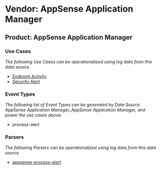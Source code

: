 Vendor: AppSense Application Manager
====================================
Product: AppSense Application Manager
-------------------------------------

### Use Cases

_The following Use Cases can be operationalized using log data from this data source_

* [Endpoint Activity](../UseCases/usecase_endpoint_activity.md)
* [Security Alert](../UseCases/usecase_security_alert.md)


### Event Types

_The following list of Event Types can be generated by Data Source AppSense Application Manager_AppSense Application Manager, and power the use cases above:_

- process-alert


### Parsers

_The following Parsers can be operationalized using log data from this data source_

* [appsense-process-alert](../Parsers/parserContent_appsense-process-alert.md)
